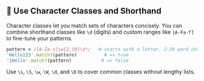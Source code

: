 ## 🔢 Use Character Classes and Shorthand
Character classes let you match sets of characters concisely. You can combine shorthand classes like `\d` (digits) and custom ranges like `[A-Fa-f]` to fine-tune your patterns.

```ruby
pattern = /[A-Za-z]\w{2,10}\d*/   # starts with a letter, 2–10 word chars, optional digits
'Hello123'.match?(pattern)          # => true
'1Hello'.match?(pattern)           # => false
```

Use `\s`, `\S`, `\w`, `\W`, `\d`, and `\D` to cover common classes without lengthy lists.